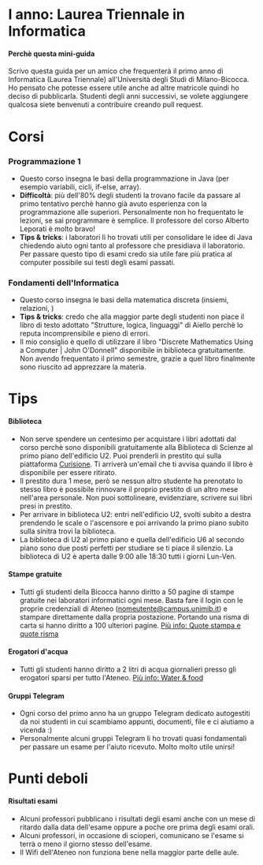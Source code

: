 # I anno: Laurea Triennale in Informatica

#### Perchè questa mini-guida
Scrivo questa guida per un amico che frequenterà il primo anno di Informatica (Laurea Triennale) all'Università degli Studi di Milano-Bicocca. Ho pensato che potesse essere utile anche ad altre matricole quindi ho deciso di pubblicarla. Studenti degli anni successivi, se volete aggiungere qualcosa siete benvenuti a contribuire creando pull request.

# Corsi

### Programmazione 1
* Questo corso insegna le basi della programmazione in Java (per esempio variabili, cicli, if-else, array).
* **Difficoltà**: più dell'80% degli studenti la trovano facile da passare al primo tentativo perchè hanno già avuto esperienza con la programmazione alle superiori. Personalmente non ho frequentato le lezioni, se sai programmare è semplice. Il professore del corso Alberto Leporati è molto bravo! 
* **Tips & tricks**: i laboratori li ho trovati utili per consolidare le idee di Java chiedendo aiuto ogni tanto al professore che presidiava il laboratorio. Per passare questo tipo di esami credo sia utile fare più pratica al computer possibile sui testi degli esami passati.

### Fondamenti dell'Informatica
* Questo corso insegna le basi della matematica discreta (insiemi, relazioni, )
* **Tips & tricks**: credo che alla maggior parte degli studenti non piace il libro di testo adottato "Strutture, logica, linguaggi" di Aiello perchè lo reputa incomprensibile e pieno di errori. 
* Il mio consiglio è quello di utilizzare il libro "Discrete Mathematics Using a Computer | John O'Donnell" disponibile in biblioteca gratuitamente. Non avendo frequentato il primo semestre, grazie a quel libro finalmente sono riuscito ad apprezzare la materia.

# Tips

#### Biblioteca
* Non serve spendere un centesimo per acquistare i libri adottati dal corso perchè sono disponibili gratuitamente alla Biblioteca di Scienze al primo piano dell'edificio U2. Puoi prenderli in prestito qui sulla piattaforma [Curisione](https://eds.a.ebscohost.com/eds/search/basic?vid=0&sid=ad73d8d0-bb49-4da7-a95c-e96ac16a922a%40sessionmgr4007). Ti arriverà un'email che ti avvisa quando il libro è disponibile per essere ritirato.
* Il prestito dura 1 mese, però se nessun altro studente ha prenotato lo stesso libro è possibile rinnovare il proprio prestito di un altro mese nell'area personale. Non puoi sottolineare, evidenziare, scrivere sui libri presi in prestito. 
* Per arrivare in biblioteca U2: entri nell'edificio U2, svolti subito a destra prendendo le scale o l'ascensore e poi arrivando la primo piano subito sulla sinitra trovi la biblioteca.
* La biblioteca di U2 al primo piano e quella dell'edificio U6 al secondo piano sono due posti perfetti per studiare se ti piace il silenzio. La biblioteca di U2 è aperta dalle 9:00 alle 18:30 tutti i giorni Lun-Ven.

#### Stampe gratuite
* Tutti gli studenti della Bicocca hanno diritto a 50 pagine di stampe gratuite nei laboratori informatici ogni mese. Basta fare il login con le proprie credenziali di Ateneo (nomeutente@campus.unimib.it) e stampare direttamente dalla propria postazione. Portando una risma di carta si hanno diritto a 100 ulteriori pagine. [Più info: Quote stampa e quote risma](http://lib.didattica.unimib.it/?page_id=152)

#### Erogatori d'acqua
* Tutti gli studenti hanno diritto a 2 litri di acqua giornalieri presso gli erogatori sparsi per tutto l'Ateneo. [Più info: Water & food](https://www.unimib.it/ateneo/bicocca-sostenibile/water-food)

#### Gruppi Telegram
* Ogni corso del primo anno ha un gruppo Telegram dedicato autogestiti da noi studenti in cui scambiamo appunti, documenti, file e ci aiutiamo a vicenda :) 
* Personalmente alcuni gruppi Telegram li ho trovati quasi fondamentali per passare un esame per l'aiuto ricevuto. Molto molto utile unirsi! 

# Punti deboli
#### Risultati esami
* Alcuni professori pubblicano i risultati degli esami anche con un mese di ritardo dalla data dell'esame oppure a poche ore prima degli esami orali.
* Alcuni professori, in occasione di scioperi, comunicano se l'esame si terrà o meno il giorno stesso dell'esame.
* Il Wifi dell'Ateneo non funziona bene nella maggior parte delle aule.
